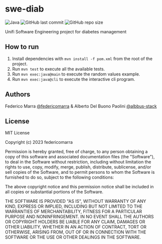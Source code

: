 # swe-diab

![Java](https://img.shields.io/badge/Java-11.0-ED8B00?style=for-the-badge&logo=openjdk&logoColor=white)
![GitHub last commit](https://img.shields.io/github/last-commit/federicomarra/swe-diab?style=for-the-badge)
![GitHub repo size](https://img.shields.io/github/repo-size/federicomarra/swe-diab?style=for-the-badge)

Unifi Software Engineering project for diabetes management

## How to run

1. Install dependencies with `mvn install -f pom.xml` from the root of the project.
2. Run `mvn test` to execute all the available tests.
3. Run `mvn exec:java@main` to execute the random values example.
4. Run `mvn exec:java@cli` to execute the interactive cli program.

## Authors

Federico Marra [@federicomarra](https://github.com/federicomarra) & Alberto Del Buono Paolini [@albbus-stack](https://github.com/albbus-stack)

## License

MIT License

Copyright (c) 2023 federicomarra

Permission is hereby granted, free of charge, to any person obtaining a copy
of this software and associated documentation files (the "Software"), to deal
in the Software without restriction, including without limitation the rights
to use, copy, modify, merge, publish, distribute, sublicense, and/or sell
copies of the Software, and to permit persons to whom the Software is
furnished to do so, subject to the following conditions:

The above copyright notice and this permission notice shall be included in all
copies or substantial portions of the Software.

THE SOFTWARE IS PROVIDED "AS IS", WITHOUT WARRANTY OF ANY KIND, EXPRESS OR
IMPLIED, INCLUDING BUT NOT LIMITED TO THE WARRANTIES OF MERCHANTABILITY,
FITNESS FOR A PARTICULAR PURPOSE AND NONINFRINGEMENT. IN NO EVENT SHALL THE
AUTHORS OR COPYRIGHT HOLDERS BE LIABLE FOR ANY CLAIM, DAMAGES OR OTHER
LIABILITY, WHETHER IN AN ACTION OF CONTRACT, TORT OR OTHERWISE, ARISING FROM,
OUT OF OR IN CONNECTION WITH THE SOFTWARE OR THE USE OR OTHER DEALINGS IN THE
SOFTWARE.
